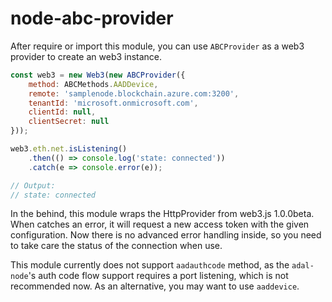 # node-abc-provider

After require or import this module, you can use `ABCProvider` as a web3 provider to create an web3 instance.

```javascript
const web3 = new Web3(new ABCProvider({
    method: ABCMethods.AADDevice,
    remote: 'samplenode.blockchain.azure.com:3200',
    tenantId: 'microsoft.onmicrosoft.com',
    clientId: null,
    clientSecret: null
}));

web3.eth.net.isListening()
    .then(() => console.log('state: connected'))
    .catch(e => console.error(e));

// Output: 
// state: connected
```

In the behind, this module wraps the HttpProvider from web3.js 1.0.0beta. When catches an error, it will request a new access token with the given configuration. Now there is no advanced error handling inside, so you need to take care the status of the connection when use.

This module currently does not support `aadauthcode` method, as the `adal-node`'s auth code flow support requires a port listening, which is not recommended now. As an alternative, you may want to use `aaddevice`.